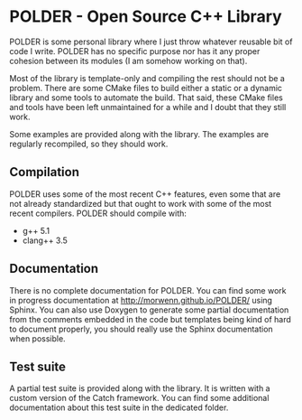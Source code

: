 POLDER - Open Source C++ Library
================================

POLDER is some personal library where I just throw whatever reusable
bit of code I write. POLDER has no specific purpose nor has it any
proper cohesion between its modules (I am somehow working on that).

Most of the library is template-only and compiling the rest should not
be a problem. There are some CMake files to build either a static or a
dynamic library and some tools to automate the build. That said, these
CMake files and tools have been left unmaintained for a while and I
doubt that they still work.

Some examples are provided along with the library. The examples are
regularly recompiled, so they should work.

Compilation
-----------

POLDER uses some of the most recent C++ features, even some that
are not already standardized but that ought to work with some of
the most recent compilers. POLDER should compile with:
* g++ 5.1
* clang++ 3.5

Documentation
-------------

There is no complete documentation for POLDER. You can find some work
in progress documentation at http://morwenn.github.io/POLDER/ using
Sphinx. You can also use Doxygen to generate some partial documentation
from the comments embedded in the code but templates being kind of hard
to document properly, you should really use the Sphinx documentation
when possible.

Test suite
----------

A partial test suite is provided along with the library. It is written
with a custom version of the Catch framework. You can find some additional
documentation about this test suite in the dedicated folder.
